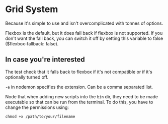 # Grid System

Because it's simple to use and isn't overcomplicated with tonnes of options.

Flexbox is the default, but it does fall back if flexbox is not supported.
If you don't want the fall back, you can switch it off by setting this variable to false ($flexbox-fallback: false).



## In case you're interested

The test check that it falls back to flexbox if it's not compatible or if it's optionally turned off.

`-e` in nodemon specifies the extension.  Can be a comma separated list.

Node that when adding new scripts into the `bin` dir, they need to be made executable so that can be run from the terminal.
To do this, you have to change the permissions using:

`chmod +x /path/to/your/filename`
